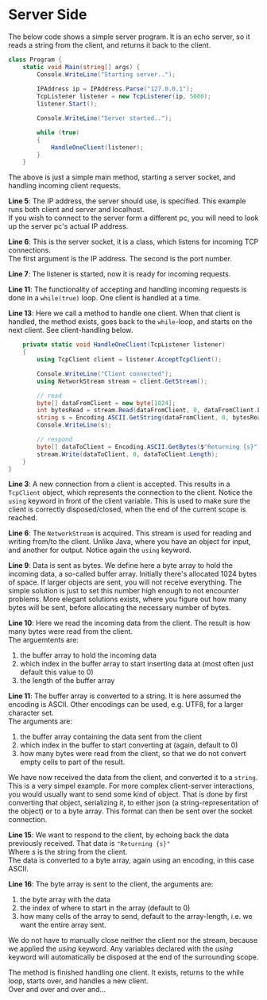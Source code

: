 ﻿# Server Side
The below code shows a simple server program. It is an echo server, so it reads a string from the client, and returns it back to the client.


```csharp
class Program {
    static void Main(string[] args) {
        Console.WriteLine("Starting server..");
        
        IPAddress ip = IPAddress.Parse("127.0.0.1");
        TcpListener listener = new TcpListener(ip, 5000);
        listener.Start();

        Console.WriteLine("Server started..");

        while (true)
        {
            HandleOneClient(listener);
        }
    }

```
The above is just a simple main method, starting a server socket, and handling incoming client requests.


**Line 5**: The IP address, the server should use, is specified. This example runs both client and server and localhost.  
If you wish to connect to the server form a different pc, you will need to look up the server pc's actual IP address.

**Line 6**: This is the server socket, it is a class, which listens for incoming TCP connections.  
The first argument is the IP address. The second is the port number.

**Line 7**: The listener is started, now it is ready for incoming requests.

**Line 11**: The functionality of accepting and handling incoming requests is done in a `while(true)` loop. One client is handled at a time.

**Line 13**: Here we call a method to handle one client. When that client is handled, the method exists, goes back to the `while`-loop, and starts on the next client. See client-handling below.

```csharp
    private static void HandleOneClient(TcpListener listener)
    {
        using TcpClient client = listener.AcceptTcpClient();

        Console.WriteLine("Client connected");
        using NetworkStream stream = client.GetStream();

        // read
        byte[] dataFromClient = new byte[1024];
        int bytesRead = stream.Read(dataFromClient, 0, dataFromClient.Length);
        string s = Encoding.ASCII.GetString(dataFromClient, 0, bytesRead);
        Console.WriteLine(s);

        // respond
        byte[] dataToClient = Encoding.ASCII.GetBytes($"Returning {s}");
        stream.Write(dataToClient, 0, dataToClient.Length);
    }
}
```


**Line 3**: A new connection from a client is accepted. This results in a `TcpClient` object, which represents the connection to the client. Notice the `using` keyword in front of the client variable. This is used to make sure the client is correctly disposed/closed, when the end of the current scope is reached.

**Line 6**: The `NetworkStream` is acquired. This stream is used for reading and writing from/to the client. Unlike Java, where you have an object for input, and another for output. Notice again the `using` keyword.

**Line 9**: Data is sent as bytes. We define here a byte array to hold the incoming data, a so-called buffer array. Initially there's allocated 1024 bytes of space. If larger objects are sent, you will not receive everything. The simple solution is just to set this number high enough to not encounter problems. More elegant solutions exists, where you figure out how many bytes will be sent, before allocating the necessary number of bytes.

**Line 10**: Here we read the incoming data from the client. The result is how many bytes were read from the client.  
The arguemtents are: 
1) the buffer array to hold the incoming data 
2) which index in the buffer array to start inserting data at (most often just default this value to 0) 
3) the length of the buffer array

**Line 11**: The buffer array is converted to a string. It is here assumed the encoding is ASCII. Other encodings can be used, e.g. UTF8, for a larger character set.  
The arguments are:
1) the buffer array containing the data sent from the client
2) which index in the buffer to start converting at (again, default to 0)
3) how many bytes were read from the client, so that we do not convert empty cells to part of the result.

We have now received the data from the client, and converted it to a `string`.  
This is a very simpel example. For more complex client-server interactions, you would usually want to send some kind of object. That is done by first converting that object, serializing it, to either json (a string-representation of the object) or to a byte array. This format can then be sent over the socket connection.

**Line 15**: We want to respond to the client, by echoing back the data previously received. That data is `"Returning {s}"`  
Where *s* is the string from the client.  
The data is converted to a byte array, again using an encoding, in this case ASCII.

**Line 16**: The byte array is sent to the client, the arguments are:
1) the byte array with the data
2) the index of where to start in the array (default to 0)
3) how many cells of the array to send, default to the array-length, i.e. we want the entire array sent.

We do not have to manually close neither the client nor the stream, because we applied the *using* keyword. Any variables declared with the *using* keyword will automatically be disposed at the end of the surrounding scope.

The method is finished handling one client. It exists, returns to the while loop, starts over, and handles a new client.  
Over and over and over and...